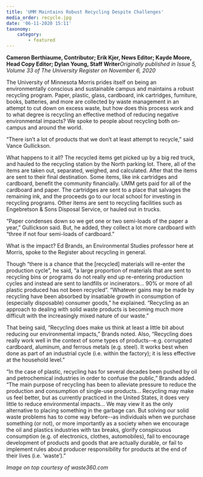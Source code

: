 ```yaml
---
title: 'UMM Maintains Robust Recycling Despite Challenges'
media_order: recycle.jpg
date: '06-11-2020 15:11'
taxonomy:
    category:
        - featured
---
```


**Cameron Berthiaume, Contributor; Erik Kjer, News Editor; Kayde Moore, Head Copy Editor; Dylan Young, Staff Writer**_Originally published in Issue 5, Volume 33 of The University Register on November 6, 2020_

The University of Minnesota Morris prides itself on being an environmentally conscious and sustainable campus and maintains a robust recycling program. Paper, plastic, glass, cardboard, ink cartridges, furniture, books, batteries, and more are collected by waste management in an attempt to cut down on excess waste, but how does this process work and to what degree is recycling an effective method of reducing negative environmental impacts? We spoke to people about recycling both on-campus and around the world.

“There isn’t a lot of products that we don’t at least attempt to recycle,” said Vance Gullickson.

What happens to it all? The recycled items get picked up by a big red truck, and hauled to the recycling station by the North parking lot. There, all of the items are taken out, separated, weighed, and calculated. After that the items are sent to their final destination. Some items, like ink cartridges and cardboard, benefit the community financially. UMM gets paid for all of the cardboard and paper. The cartridges are sent to a place that salvages the remaining ink, and the proceeds go to our local school for investing in recycling programs. Other items are sent to recycling facilities such as Engebretson & Sons Disposal Service, or hauled out in trucks. 

“Paper condenses down so we get one or two semi-loads of the paper a year,” Gullickson said. But, he added, they collect a lot more cardboard with “three if not four semi-loads of cardboard.”

What is the impact? Ed Brands, an Environmental Studies professor here at Morris, spoke to the Register about recycling in general. 

Though “there is a chance that the [recycled] materials will re-enter the production cycle”, he said, “a large proportion of materials that are sent to recycling bins or programs do not really end up re-entering production cycles and instead are sent to landfills or incinerators... 90% or more of all plastic produced has not been recycled”. “Whatever gains may be made by recycling have been absorbed by insatiable growth in consumption of (especially disposable) consumer goods,” he explained. “Recycling as an approach to dealing with solid waste products is becoming much more difficult with the increasingly mixed nature of our waste.”

That being said, “Recycling does make us think at least a little bit about reducing our environmental impacts,” Brands noted. Also, “Recycling does really work well in the context of some types of products--e.g. corrugated cardboard, aluminum, and ferrous metals (e.g. steel). It works best when done as part of an industrial cycle (i.e. within the factory); it is less effective at the household level.”

“In the case of plastic, recycling has for several decades been pushed by oil and petrochemical industries in order to confuse the public,” Brands added. “The main purpose of recycling has been to alleviate pressure to reduce the production and consumption of single-use products... Recycling may make us feel better, but as currently practiced in the United States, it does very little to reduce environmental impacts... We may view it as the only alternative to placing something in the garbage can. But solving our solid waste problems has to come way before--as individuals when we purchase something (or not), or more importantly as a society when we encourage the oil and plastics industries with tax breaks, glorify conspicuous consumption (e.g. of electronics, clothes, automobiles), fail to encourage development of products and goods that are actually durable, or fail to implement rules about producer responsibility for products at the end of their lives (i.e. ‘waste’).”

_Image on top courtesy of waste360.com_